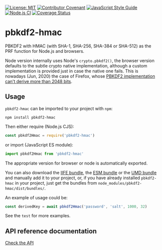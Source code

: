 [![License: MIT](https://img.shields.io/badge/License-MIT-yellow.svg)](https://opensource.org/licenses/MIT)
[![Contributor Covenant](https://img.shields.io/badge/Contributor%20Covenant-2.1-4baaaa.svg)](CODE_OF_CONDUCT.md)
[![JavaScript Style Guide](https://img.shields.io/badge/code_style-standard-brightgreen.svg)](https://standardjs.com)
[![Node.js CI](https://github.com/juanelas/pbkdf2-hmac/actions/workflows/build-and-test.yml/badge.svg)](https://github.com/juanelas/pbkdf2-hmac/actions/workflows/build-and-test.yml)
[![Coverage Status](https://coveralls.io/repos/github/juanelas/pbkdf2-hmac/badge.svg?branch=main)](https://coveralls.io/github/juanelas/pbkdf2-hmac?branch=main)

# pbkdf2-hmac

PBKDF2 with HMAC (with SHA-1, SHA-256, SHA-384 or SHA-512) as the PRF function for Node.js and browsers.

Node version internally uses Node's `crypto.pbkdf2()`, the browser version defaults to the subtle crypto native implementation, although a custom implementation is provided just in case the native one fails. This is nowadays (Jun, 2020) the case of Firefox, whose [PBKDF2 implementation can't derive more than 2048 bits](https://github.com/mdn/sprints/issues/3278).

## Usage

`pbkdf2-hmac` can be imported to your project with `npm`:

```console
npm install pbkdf2-hmac
```

Then either require (Node.js CJS):

```javascript
const pbkdf2Hmac = require('pbkdf2-hmac')
```

or import (JavaScript ES module):

```javascript
import pbkdf2Hmac from 'pbkdf2-hmac'
```

The appropriate version for browser or node is automatically exported.

You can also download the [IIFE bundle](https://raw.githubusercontent.com/juanelas/pbkdf2-hmac/main/dist/bundles/iife.js), the [ESM bundle](https://raw.githubusercontent.com/juanelas/pbkdf2-hmac/main/dist/bundles/esm.min.js) or the [UMD bundle](https://raw.githubusercontent.com/juanelas/pbkdf2-hmac/main/dist/bundles/umd.js) and manually add it to your project, or, if you have already installed `pbkdf2-hmac` in your project, just get the bundles from `node_modules/pbkdf2-hmac/dist/bundles/`.

An example of usage could be:

```typescript
const derivedKey = await pbkdf2Hmac('password', 'salt', 1000, 32)
```

See the `test` for more examples.

## API reference documentation

[Check the API](./docs/API.md)
